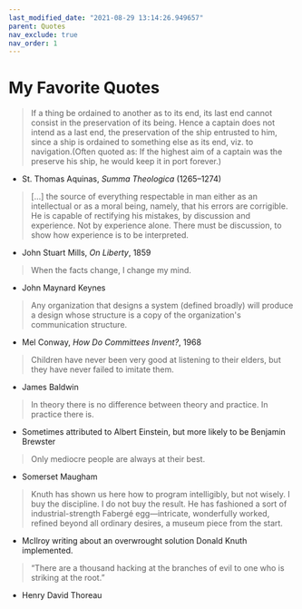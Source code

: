 ```yaml
---
last_modified_date: "2021-08-29 13:14:26.949657"
parent: Quotes
nav_exclude: true
nav_order: 1
---
```


# My Favorite Quotes

> If a thing be ordained to another as to its end, its last end cannot consist in the preservation of its being. Hence a captain does not intend as a last end, the preservation of the ship entrusted to him, since a ship is ordained to something else as its end, viz. to navigation.(Often quoted as: If the highest aim of a captain was the preserve his ship, he would keep it in port forever.)
- St. Thomas Aquinas, _Summa Theologica_ (1265–1274)

> [...] the source of everything respectable in man either as an intellectual or as a moral being, namely, that his errors are corrigible. He is capable of rectifying his mistakes, by discussion and experience. Not by experience alone. There must be discussion, to show how experience is to be interpreted.
- John Stuart Mills, _On Liberty_, 1859

> When the facts change, I change my mind.
- John Maynard Keynes

> Any organization that designs a system (defined broadly) will produce a design whose structure is a copy of the organization's communication structure.
- Mel Conway, _How Do Committees Invent?_, 1968

> Children have never been very good at listening to their elders, but they have never failed to imitate them.
- James Baldwin

> In theory there is no difference between theory and practice. In practice there is.
- Sometimes attributed to Albert Einstein, but more likely to be Benjamin Brewster

> Only mediocre people are always at their best.
- Somerset Maugham

> Knuth has shown us here how to program intelligibly, but not wisely. I buy the discipline. I do not buy the result. He has fashioned a sort of industrial-strength Fabergé egg—intricate, wonderfully worked, refined beyond all ordinary desires, a museum piece from the start.
- McIlroy writing about an overwrought solution Donald Knuth implemented.

> “There are a thousand hacking at the branches of evil to one who is striking at the root.”
- Henry David Thoreau